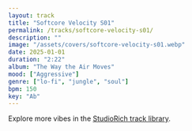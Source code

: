 ```yaml
---
layout: track
title: "Softcore Velocity S01"
permalink: /tracks/softcore-velocity-s01/
description: ""
image: "/assets/covers/softcore-velocity-s01.webp"
date: 2025-01-01
duration: "2:22"
album: "The Way the Air Moves"
mood: ["Aggressive"]
genre: ["lo-fi", "jungle", "soul"]
bpm: 150
key: "Ab"
---
```


Explore more vibes in the [StudioRich track library](/tracks/).
